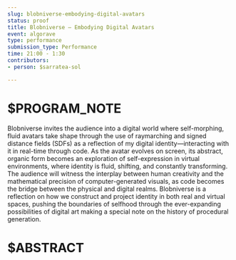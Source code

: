 ```yaml
---
slug: blobniverse-embodying-digital-avatars
status: proof
title: Blobniverse – Embodying Digital Avatars
event: algorave
type: performance
submission_type: Performance
time: 21:00 - 1:30
contributors:
- person: $sarratea-sol

---
```


# $PROGRAM_NOTE

Blobniverse invites the audience into a digital world where self-morphing, fluid avatars
take shape through the use of raymarching and signed distance fields (SDFs) as a
reflection of my digital identity—interacting with it in real-time through code.
As the avatar evolves on screen, its abstract, organic form becomes an exploration of
self-expression in virtual environments, where identity is fluid, shifting, and constantly
transforming. The audience will witness the interplay between human creativity and the
mathematical precision of computer-generated visuals, as code becomes the bridge
between the physical and digital realms.
Blobniverse is a reflection on how we construct and project identity in both real and
virtual spaces, pushing the boundaries of selfhood through the ever-expanding
possibilities of digital art making a special note on the history of procedural generation.

# $ABSTRACT



